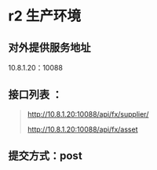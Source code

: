 # r2 生产环境
## 对外提供服务地址
10.8.1.20：10088

## 接口列表 ：
>http://10.8.1.20:10088/api/fx/supplier/
>
>http://10.8.1.20:10088/api/fx/asset
>
## 提交方式：post



